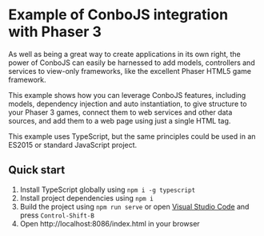 Example of ConboJS integration with Phaser 3
============================================

As well as being a great way to create applications in its own right, the power of ConboJS can easily be harnessed to add models, controllers and services to view-only frameworks, like the excellent Phaser HTML5 game framework.

This example shows how you can leverage ConboJS features, including models, dependency injection and auto instantiation, to give structure to your Phaser 3 games, connect them to web services and other data sources, and add them to a web page using just a single HTML tag.

This example uses TypeScript, but the same principles could be used in an ES2015 or standard JavaScript project.

Quick start
-----------

1. Install TypeScript globally using `npm i -g typescript`
1. Install project dependencies using `npm i`
1. Build the project using `npm run serve` or open [Visual Studio Code](https://code.visualstudio.com/) and press `Control-Shift-B`
1. Open http://localhost:8086/index.html in your browser
